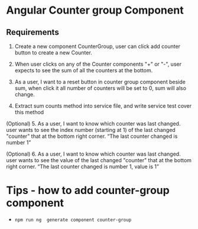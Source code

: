 # Angular Counter group Component

## Requirements

1. Create a new component CounterGroup,  user can click add counter button to create a new Counter.

2. When user clicks on any of the Counter components "+" or "-", user expects to see the sum of all the counters at the bottom.

3. As a user, I want to a reset button in counter group component beside sum, when click it all number of counters will be set to 0, sum will also change.

4.  Extract sum counts method into service file, and write service test cover this method

(Optional) 5. As a user, I want to know which counter was last changed. user wants to see the index number (starting at 1) of the last changed "counter"  that at the bottom right corner. “The last counter changed is number 1”

(Optional) 6. As a user, I want to know which counter was last changed. user wants to see the value of the last changed "counter"  that at the bottom right corner. “The last counter changed is number 1, value is 1”

# Tips - how to add counter-group component 
- `npm run ng  generate component counter-group`